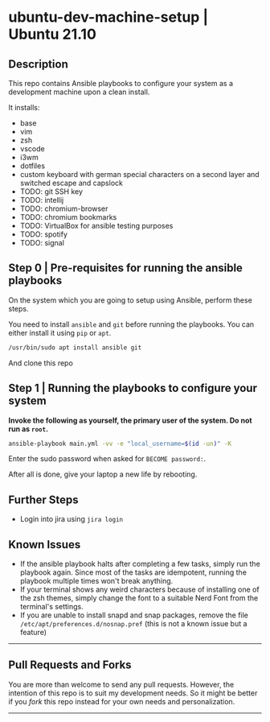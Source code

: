 # ubuntu-dev-machine-setup | Ubuntu 21.10

## Description

This repo contains Ansible playbooks to configure your system as a development machine upon a clean install.

It installs:

- base
- vim
- zsh
- vscode
- i3wm
- dotfiles
- custom keyboard with german special characters on a second layer and switched escape and capslock
- TODO: git SSH key
- TODO: intellij
- TODO: chromium-browser
- TODO: chromium bookmarks
- TODO: VirtualBox for ansible testing purposes
- TODO: spotify
- TODO: signal

## Step 0 | Pre-requisites for running the ansible playbooks

On the system which you are going to setup using Ansible, perform these steps.

You need to install `ansible` and `git` before running the playbooks. You can either install it using `pip` or `apt`.

```sh
/usr/bin/sudo apt install ansible git
```

And clone this repo

## Step 1 | Running the playbooks to configure your system

**Invoke the following as yourself, the primary user of the system. Do not run as `root`.**

```sh
ansible-playbook main.yml -vv -e "local_username=$(id -un)" -K
```

Enter the sudo password when asked for `BECOME password:`.

After all is done, give your laptop a new life by rebooting.

## Further Steps

- Login into jira using `jira login`

## Known Issues

- If the ansible playbook halts after completing a few tasks, simply run the playbook again. Since most of the tasks are idempotent, running the playbook multiple times won't break anything.
- If your terminal shows any weird characters because of installing one of the zsh themes, simply change the font to a suitable Nerd Font from the terminal's settings.
- If you are unable to install snapd and snap packages, remove the file `/etc/apt/preferences.d/nosnap.pref` (this is not a known issue but a feature)

---

## Pull Requests and Forks

You are more than welcome to send any pull requests. However, the intention of this repo is to suit my development needs. So it might be better if you *fork* this repo instead for your own needs and personalization.

---

